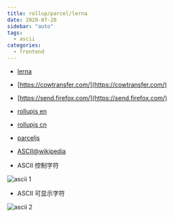 ```yaml
---
title: rollup/parcel/lerna
date: 2020-07-20
sidebar: "auto"
tags:
  - ascii
categories:
  - frontend
---
```


- [lerna](https://github.com/lerna/lerna)
- [https://cowtransfer.com/](https://cowtransfer.com/)
- [https://send.firefox.com/](https://send.firefox.com/)
- [rollupjs en](https://rollupjs.org/guide/en/)
- [rollupjs cn](https://www.rollupjs.com/)
- [parceljs](https://parceljs.org/)

- [ASCII@wikipedia](https://zh.wikipedia.org/wiki/ASCII)

- ASCII 控制字符

![ascii 1](https://gitee.com/cxyz/imgbed/raw/img/img/wiki_ascii_01.png)

- ASCII 可显示字符

![ascii 2](https://gitee.com/cxyz/imgbed/raw/img/img/wiki_ascii_02.png)
